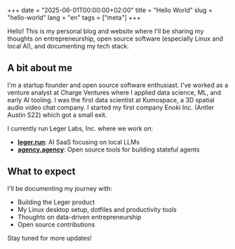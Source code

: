 +++
date = "2025-06-01T00:00:00+02:00"
title = "Hello World"
slug = "hello-world"
lang = "en"
tags = ["meta"]
+++

Hello! This is my personal blog and website where I'll be sharing my thoughts on entrepreneurship, open source software (especially Linux and local AI), and documenting my tech stack.

## A bit about me

I'm a startup founder and open source software enthusiast. I've worked as a venture analyst at Charge Ventures where I applied data science, ML, and early AI tooling. I was the first data scientist at Kumospace, a 3D spatial audio video chat company. I started my first company Enoki Inc. (Antler Austin S22) which got a small exit. 

I currently run Leger Labs, Inc. where we work on:
- **[leger.run](https://www.leger.run)**: AI SaaS focusing on local LLMs
- **[agency.agency](https://www.agency.agency)**: Open source tools for building stateful agents

## What to expect

I'll be documenting my journey with:
- Building the Leger product
- My Linux desktop setup, dotfiles and productivity tools
- Thoughts on data-driven entrepreneurship
- Open source contributions

Stay tuned for more updates!
